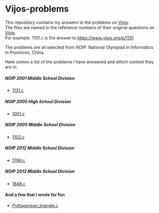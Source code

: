 # Vijos-problems
This repository contains my answers to the problems on [Vijos](www.vijos.org).  
The files are named in the reference numbers of their original questions on [Vijos](www.vijos.org).  
For example. 1131.c is the answer to https://www.vijos.org/p/1131

The problems are all selected from NOIP: National Olympiad in Informatics in Provinces, China.

Here comes a list of the problems I have answered and which contest they are in:
##### NOIP 2001 Middle School Division
* [1131.c](https://github.com/shuye02/Vijos-problems/blob/master/1131.c)
##### NOIP 2005 High School Division
* [1001.c](https://github.com/shuye02/Vijos-problems/blob/master/1001.c)
##### NOIP 2005 Middle School Division
* [1102.c](https://github.com/shuye02/Vijos-problems/blob/master/1102.c)
##### NOIP 2012 Middle School Division
* [1786.c](https://github.com/shuye02/Vijos-problems/blob/master/1786.c)
##### NOIP 2013 Middle School Division
* [1848.c](https://github.com/shuye02/Vijos-problems/blob/master/1848.c)
#### And a few that I wrote for fun
* [Pythagorean_triangle.c](https://github.com/shuye02/Vijos-problems/blob/master/Pythagorean_triangle.c)
